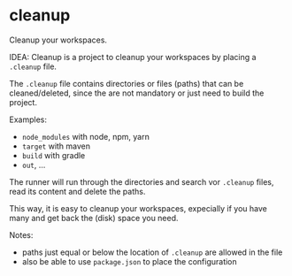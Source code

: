 # cleanup
Cleanup your workspaces.

IDEA: Cleanup is a project to cleanup your workspaces by placing a `.cleanup` file.

The `.cleanup` file contains directories or files (paths) that can be cleaned/deleted, since the are not mandatory or just need to build the project.

Examples:
 - `node_modules` with node, npm, yarn
 - `target` with maven
 - `build` with gradle
 - `out`, ...
 
The runner will run through the directories and search vor `.cleanup` files, read its content and delete the paths.

This way, it is easy to cleanup your workspaces, expecially if you have many and get back the (disk) space you need.


Notes:
 - paths just equal or below the location of `.cleanup` are allowed in the file
 - also be able to use `package.json` to place the configuration
